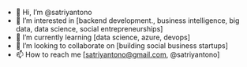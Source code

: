 - 👋 Hi, I’m @satriyantono
- 👀 I’m interested in [backend development., business intelligence, big data, data science, social entrepreneurships]
- 🌱 I’m currently learning [data science, azure, devops]
- 💞️ I’m looking to collaborate on [building social business startups]
- 📫 How to reach me [satriyantono@gmail.com, @satriyantono]

<!---
satriyantono/satriyantono is a ✨ special ✨ repository because its `README.md` (this file) appears on your GitHub profile.
You can click the Preview link to take a look at your changes.
--->
